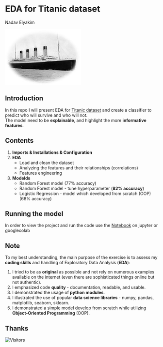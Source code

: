 # EDA for Titanic dataset
Nadav Elyakim

<img src="./img/Titanic.jpg" alt="Alt text">

## Introduction
In this repo I will present EDA for [Titanic dataset](https://www.kaggle.com/datasets/yasserh/titanic-dataset) and create a classifier to predict who will survive and who will not.\
The model need to be **explainable**, and highlight the more **informative features**.

## Contents

1. **Imports & Installations & Configuration**
2. **EDA** 
    * Load and clean the dataset
    * Analyzing the features and their relationships (correlations)
    * Features engineering
3. **Modelds** 
    * Random Forest model (77% accuracy)
    * Random Forest model - tune hyperparameter (**82% accuracy**) 
    * Logistic Regression - model which developed from scratch (OOP) (68% accuracy)

## Running the model
In order to view the project and run the code use the [Notebook](https://github.com/NadavElyakim27/titanic_EDA/blob/main/notebook.ipynb) on jupyter or googlecolab

## Note
To my best understanding, the main purpose of the exercise is to assess my **coding skills** and handling of Exploratory Data Analysis (**EDA**):
1. I tried to be as **original** as possible and not rely on numerous examples available on the internet (even there are sophisticated things online but not authentic).
2. I emphasized code **quality** - documentation, readable, and usable.
3. I demonstrated the usage of **python modules**.
4. I illustrated the use of popular **data science libraries** - numpy, pandas, matplotlib, seaborn, sklearn.
5. I demonstrated  a simple model develop from scratch while utilizing **Object-Oriented Programming** (OOP).

## Thanks
![Visitors](https://api.visitorbadge.io/api/visitors?path=https%3A%2F%2Fgithub.com%2FNadavElyakim27%2FTitanic_EDA.git&labelColor=%232ccce4&countColor=%23555555&style=flat)
